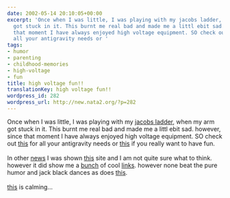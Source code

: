 ```yaml
---
date: 2002-05-14 20:10:05+00:00
excerpt: 'Once when I was little, I was playing with my jacobs ladder, when my arm
  got stuck in it. This burnt me real bad and made me a littl ebit sad. however, since
  that moment I have always enjoyed high voltage equipment. SO check out this for
  all your antigravity needs or '
tags:
- humor
- parenting
- childhood-memories
- high-voltage
- fun
title: high voltage fun!!
translationKey: high voltage fun!!
wordpress_id: 282
wordpress_url: http://new.nata2.org/?p=282
---
```


Once when I was little, I was playing with my <a href="http://www.emanator.demon.co.uk/bigclive/jacobs.htm">jacobs ladder</a>, when my arm got stuck in it. This burnt me real bad and made me a littl ebit sad. however, since that moment I have always enjoyed high voltage equipment. SO check out <A href="http://tventura.hypermart.net/index.html">this</a> for all your antigravity needs or <a href="http://navarrone.com/tesla/tesla4.html">this</a> if you really want to have fun.<br/><br/>In other <a href="http://story.news.yahoo.com/news?tmpl=story&ncid=573&e=4&cid=573&u=/nm/20020509/od_nm/friends_dc_1">news</a> I was shown <a href="http://www.alllooksame.com/">this</a> site and I am not quite sure what to think. however it did show me a <a href="http://www.urldj.com/">bunch</a> of cool <a href="http://www.oracleofdelphi.com">links</a>. however none beat the pure humor and jack black dances as does <a href="http://www.dopeman.org/money_funny.asf">this</a>. <br/><br/><a href="http://www.elephantcloud.com/">this</a> is calming...